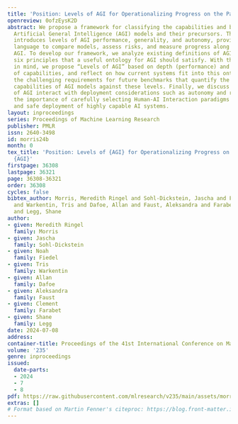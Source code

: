 ```yaml
---
title: 'Position: Levels of AGI for Operationalizing Progress on the Path to AGI'
openreview: 0ofzEysK2D
abstract: We propose a framework for classifying the capabilities and behavior of
  Artificial General Intelligence (AGI) models and their precursors. This framework
  introduces levels of AGI performance, generality, and autonomy, providing a common
  language to compare models, assess risks, and measure progress along the path to
  AGI. To develop our framework, we analyze existing definitions of AGI, and distill
  six principles that a useful ontology for AGI should satisfy. With these principles
  in mind, we propose “Levels of AGI” based on depth (performance) and breadth (generality)
  of capabilities, and reflect on how current systems fit into this ontology. We discuss
  the challenging requirements for future benchmarks that quantify the behavior and
  capabilities of AGI models against these levels. Finally, we discuss how these levels
  of AGI interact with deployment considerations such as autonomy and risk, and emphasize
  the importance of carefully selecting Human-AI Interaction paradigms for responsible
  and safe deployment of highly capable AI systems.
layout: inproceedings
series: Proceedings of Machine Learning Research
publisher: PMLR
issn: 2640-3498
id: morris24b
month: 0
tex_title: 'Position: Levels of {AGI} for Operationalizing Progress on the Path to
  {AGI}'
firstpage: 36308
lastpage: 36321
page: 36308-36321
order: 36308
cycles: false
bibtex_author: Morris, Meredith Ringel and Sohl-Dickstein, Jascha and Fiedel, Noah
  and Warkentin, Tris and Dafoe, Allan and Faust, Aleksandra and Farabet, Clement
  and Legg, Shane
author:
- given: Meredith Ringel
  family: Morris
- given: Jascha
  family: Sohl-Dickstein
- given: Noah
  family: Fiedel
- given: Tris
  family: Warkentin
- given: Allan
  family: Dafoe
- given: Aleksandra
  family: Faust
- given: Clement
  family: Farabet
- given: Shane
  family: Legg
date: 2024-07-08
address:
container-title: Proceedings of the 41st International Conference on Machine Learning
volume: '235'
genre: inproceedings
issued:
  date-parts:
  - 2024
  - 7
  - 8
pdf: https://raw.githubusercontent.com/mlresearch/v235/main/assets/morris24b/morris24b.pdf
extras: []
# Format based on Martin Fenner's citeproc: https://blog.front-matter.io/posts/citeproc-yaml-for-bibliographies/
---
```

